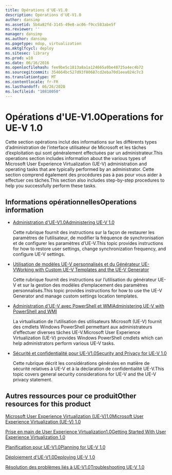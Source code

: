 ```yaml
---
title: Opérations d'UE-V1.0
description: Opérations d'UE-V1.0
author: dansimp
ms.assetid: 5b4a82fd-3145-49e8-ac06-f9cc583abe5f
ms.reviewer: ''
manager: dansimp
ms.author: dansimp
ms.pagetype: mdop, virtualization
ms.mktglfcycl: deploy
ms.sitesec: library
ms.prod: w10
ms.date: 06/16/2016
ms.openlocfilehash: fee9be5c1813a8a1a124665a9be48725a4ec4b72
ms.sourcegitcommit: 354664bc527d93f80687cd2eba70d1eea024c7c3
ms.translationtype: MT
ms.contentlocale: fr-FR
ms.lasthandoff: 06/26/2020
ms.locfileid: "10810050"
---
```

# <span data-ttu-id="f5574-103">Opérations d'UE-V1.0</span><span class="sxs-lookup"><span data-stu-id="f5574-103">Operations for UE-V 1.0</span></span>


<span data-ttu-id="f5574-104">Cette section opérations inclut des informations sur les différents types d’administration de l’interface utilisateur de Microsoft et les tâches d’exploitation qui sont généralement effectuées par un administrateur.</span><span class="sxs-lookup"><span data-stu-id="f5574-104">This operations section includes information about the various types of Microsoft User Experience Virtualization (UE-V) administration and operating tasks that are typically performed by an administrator.</span></span> <span data-ttu-id="f5574-105">Cette section comprend également des procédures pas à pas pour vous aider à effectuer ces tâches.</span><span class="sxs-lookup"><span data-stu-id="f5574-105">This section also includes step-by-step procedures to help you successfully perform these tasks.</span></span>

## <span data-ttu-id="f5574-106">Informations opérationnelles</span><span class="sxs-lookup"><span data-stu-id="f5574-106">Operations information</span></span>


-   [<span data-ttu-id="f5574-107">Administration d'UE-V1.0</span><span class="sxs-lookup"><span data-stu-id="f5574-107">Administering UE-V 1.0</span></span>](administering-ue-v-10.md)

    <span data-ttu-id="f5574-108">Cette rubrique fournit des instructions sur la façon de restaurer les paramètres de l’utilisateur, de modifier la fréquence de synchronisation et de configurer les paramètres d’UE-V.</span><span class="sxs-lookup"><span data-stu-id="f5574-108">This topic provides instructions for how to restore user settings, change synchronization frequency, and configure UE-V settings.</span></span>

-   [<span data-ttu-id="f5574-109">Utilisation de modèles UE-V personnalisés et du Générateur UE-V</span><span class="sxs-lookup"><span data-stu-id="f5574-109">Working with Custom UE-V Templates and the UE-V Generator</span></span>](working-with-custom-ue-v-templates-and-the-ue-v-generator.md)

    <span data-ttu-id="f5574-110">Cette rubrique fournit des instructions sur l’utilisation du générateur UE-V et sur la gestion des modèles d’emplacement des paramètres personnalisés.</span><span class="sxs-lookup"><span data-stu-id="f5574-110">This topic provides instructions for how to use the UE-V Generator and manage custom settings location templates.</span></span>

-   [<span data-ttu-id="f5574-111">Administration d'UE-V avec PowerShell et WMI</span><span class="sxs-lookup"><span data-stu-id="f5574-111">Administering UE-V with PowerShell and WMI</span></span>](administering-ue-v-with-powershell-and-wmi.md)

    <span data-ttu-id="f5574-112">La virtualisation de l’utilisation des utilisateurs Microsoft (UE-V) fournit des cmdlets Windows PowerShell permettant aux administrateurs d’effectuer diverses tâches UE-V.</span><span class="sxs-lookup"><span data-stu-id="f5574-112">Microsoft User Experience Virtualization (UE-V) provides Windows PowerShell cmdlets which can help administrators perform various UE-V tasks.</span></span>

-   [<span data-ttu-id="f5574-113">Sécurité et confidentialité pour UE-V1.0</span><span class="sxs-lookup"><span data-stu-id="f5574-113">Security and Privacy for UE-V 1.0</span></span>](security-and-privacy-for-ue-v-10.md)

    <span data-ttu-id="f5574-114">Cette rubrique décrit les considérations générales en matière de sécurité relatives à UE-V et à la déclaration de confidentialité UE-V.</span><span class="sxs-lookup"><span data-stu-id="f5574-114">This topic covers general security considerations for UE-V and the UE-V privacy statement.</span></span>

## <span data-ttu-id="f5574-115">Autres ressources pour ce produit</span><span class="sxs-lookup"><span data-stu-id="f5574-115">Other resources for this product</span></span>


[<span data-ttu-id="f5574-116">Microsoft User Experience Virtualization (UE-V)1.0</span><span class="sxs-lookup"><span data-stu-id="f5574-116">Microsoft User Experience Virtualization (UE-V) 1.0</span></span>](index.md)

[<span data-ttu-id="f5574-117">Prise en main de User Experience Virtualization1.0</span><span class="sxs-lookup"><span data-stu-id="f5574-117">Getting Started With User Experience Virtualization 1.0</span></span>](getting-started-with-user-experience-virtualization-10.md)

[<span data-ttu-id="f5574-118">Planification pour UE-V1.0</span><span class="sxs-lookup"><span data-stu-id="f5574-118">Planning for UE-V 1.0</span></span>](planning-for-ue-v-10.md)

[<span data-ttu-id="f5574-119">Déploiement d'UE-V1.0</span><span class="sxs-lookup"><span data-stu-id="f5574-119">Deploying UE-V 1.0</span></span>](deploying-ue-v-10.md)

[<span data-ttu-id="f5574-120">Résolution des problèmes liés à UE-V1.0</span><span class="sxs-lookup"><span data-stu-id="f5574-120">Troubleshooting UE-V 1.0</span></span>](troubleshooting-ue-v-10.md)

 

 





